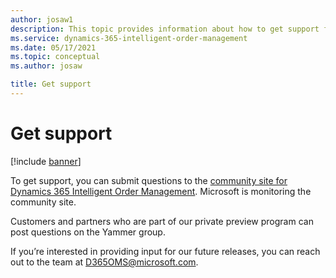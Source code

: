 ```yaml
---
author: josaw1
description: This topic provides information about how to get support for Dynamics 365 Intelligent Order Management.
ms.service: dynamics-365-intelligent-order-management
ms.date: 05/17/2021
ms.topic: conceptual
ms.author: josaw

title: Get support
---
```



# Get support

[!include [banner](includes/banner.md)]

To get support, you can submit questions to the [community site for Dynamics 365 Intelligent Order Management](https://community.dynamics.com/365/dynamics-365-intelligent-order-management). Microsoft is monitoring the community site. 

Customers and partners who are part of our private preview program can post questions on the Yammer group. 

If you’re interested in providing input for our future releases, you can reach out to the team at <D365OMS@microsoft.com>.
